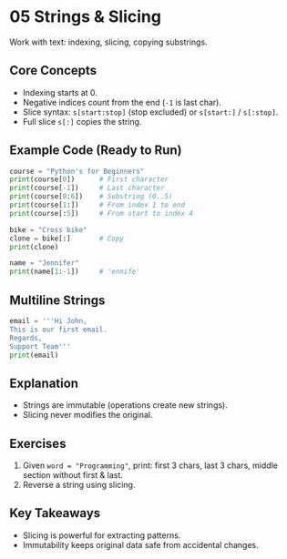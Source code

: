 # 05 Strings & Slicing

Work with text: indexing, slicing, copying substrings.

## Core Concepts
- Indexing starts at 0.
- Negative indices count from the end (`-1` is last char).
- Slice syntax: `s[start:stop]` (stop excluded) or `s[start:]` / `s[:stop]`.
- Full slice `s[:]` copies the string.

## Example Code (Ready to Run)
```python
course = "Python's for Beginners"
print(course[0])      # First character
print(course[-1])     # Last character
print(course[0:6])    # Substring (0..5)
print(course[1:])     # From index 1 to end
print(course[:5])     # From start to index 4

bike = "Cross bike"
clone = bike[:]       # Copy
print(clone)

name = "Jennifer"
print(name[1:-1])     # 'ennife'
```

## Multiline Strings
```python
email = '''Hi John,
This is our first email.
Regards,
Support Team'''
print(email)
```

## Explanation
- Strings are immutable (operations create new strings).
- Slicing never modifies the original.

## Exercises
1. Given `word = "Programming"`, print: first 3 chars, last 3 chars, middle section without first & last.
2. Reverse a string using slicing.

## Key Takeaways
- Slicing is powerful for extracting patterns.
- Immutability keeps original data safe from accidental changes.
